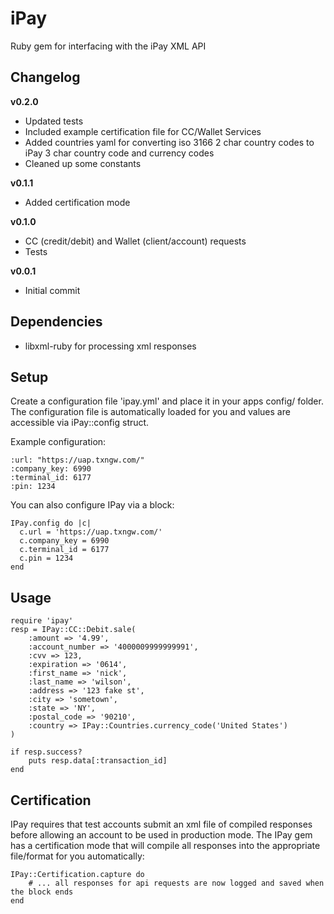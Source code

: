 iPay
======

Ruby gem for interfacing with the iPay XML API

Changelog
---------

**v0.2.0**

- Updated tests
- Included example certification file for CC/Wallet Services
- Added countries yaml for converting iso 3166 2 char country codes to iPay 3 char country code and currency codes
- Cleaned up some constants

**v0.1.1**

- Added certification mode

**v0.1.0**

- CC (credit/debit) and Wallet (client/account) requests
- Tests

**v0.0.1**

- Initial commit

Dependencies
----

- libxml-ruby for processing xml responses

Setup
-----

Create a configuration file 'ipay.yml' and place it in your apps config/ folder. The configuration file is automatically loaded for you and values are accessible via iPay::config struct.

Example configuration:

	:url: "https://uap.txngw.com/"
	:company_key: 6990
	:terminal_id: 6177
	:pin: 1234

You can also configure IPay via a block:

	IPay.config do |c|
	  c.url = 'https://uap.txngw.com/'
	  c.company_key = 6990
	  c.terminal_id = 6177
	  c.pin = 1234
	end

Usage
----
	require 'ipay'
	resp = IPay::CC::Debit.sale(
		:amount => '4.99', 
		:account_number => '4000009999999991',
		:cvv => 123,
		:expiration => '0614', 
		:first_name => 'nick', 
		:last_name => 'wilson',
		:address => '123 fake st', 
		:city => 'sometown', 
		:state => 'NY', 
		:postal_code => '90210', 
		:country => IPay::Countries.currency_code('United States')
	)

	if resp.success?
		puts resp.data[:transaction_id]
	end

Certification
----

IPay requires that test accounts submit an xml file of compiled responses before allowing an account to be used in production mode. The IPay gem has a certification mode that will compile all responses into the appropriate file/format for you automatically:

	IPay::Certification.capture do
		# ... all responses for api requests are now logged and saved when the block ends
	end
